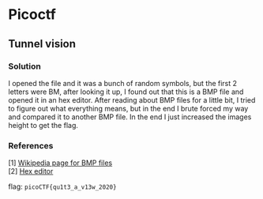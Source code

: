# Picoctf

## Tunnel vision

### Solution

I opened the file and it was a bunch of random symbols, but the first 2 letters were BM, after looking it up, I found out that this is a BMP file and opened it in an hex editor. After reading about BMP files for a little bit, I tried to figure out what everything means, but in the end I brute forced my way and compared it to another BMP file. In the end I just increased the images height to get the flag.

### References

[1] [Wikipedia page for BMP files](https://en.wikipedia.org/wiki/BMP_file_format)              
[2] [Hex editor](https://hexed.it/)

flag: `picoCTF{qu1t3_a_v13w_2020}`
